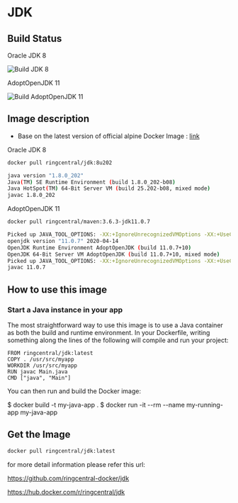 
# JDK

## Build Status

Oracle JDK 8

![Build JDK 8](https://github.com/ringcentral-docker/jdk/workflows/Build%20JDK%208/badge.svg)

AdoptOpenJDK 11

![Build AdoptOpenJDK 11](https://github.com/ringcentral-docker/jdk/workflows/Build%20AdoptOpenJDK%2011/badge.svg)

## Image description

* Base on the latest version of official alpine Docker Image : [link](https://hub.docker.com/_/alpine/)

Oracle JDK 8
```bash
docker pull ringcentral/jdk:8u202
```

```bash
java version "1.8.0_202"
Java(TM) SE Runtime Environment (build 1.8.0_202-b08)
Java HotSpot(TM) 64-Bit Server VM (build 25.202-b08, mixed mode)
javac 1.8.0_202
```

AdoptOpenJDK 11
```bash
docker pull ringcentral/maven:3.6.3-jdk11.0.7
```

```bash
Picked up JAVA_TOOL_OPTIONS: -XX:+IgnoreUnrecognizedVMOptions -XX:+UseContainerSupport -XX:+IdleTuningCompactOnIdle -XX:+IdleTuningGcOnIdle
openjdk version "11.0.7" 2020-04-14
OpenJDK Runtime Environment AdoptOpenJDK (build 11.0.7+10)
OpenJDK 64-Bit Server VM AdoptOpenJDK (build 11.0.7+10, mixed mode)
Picked up JAVA_TOOL_OPTIONS: -XX:+IgnoreUnrecognizedVMOptions -XX:+UseContainerSupport -XX:+IdleTuningCompactOnIdle -XX:+IdleTuningGcOnIdle
javac 11.0.7
```

## How to use this image

### Start a Java instance in your app

The most straightforward way to use this image is to use a Java container as both the build and runtime environment. In your Dockerfile, writing something along the lines of the following will compile and run your project:

```Docker
FROM ringcentral/jdk:latest
COPY . /usr/src/myapp
WORKDIR /usr/src/myapp
RUN javac Main.java
CMD ["java", "Main"]
```

You can then run and build the Docker image:

$ docker build -t my-java-app .
$ docker run -it --rm --name my-running-app my-java-app

## Get the Image

```bash
docker pull ringcentral/jdk:latest
```

for more detail information please refer this url:

<https://github.com/ringcentral-docker/jdk>

<https://hub.docker.com/r/ringcentral/jdk>
